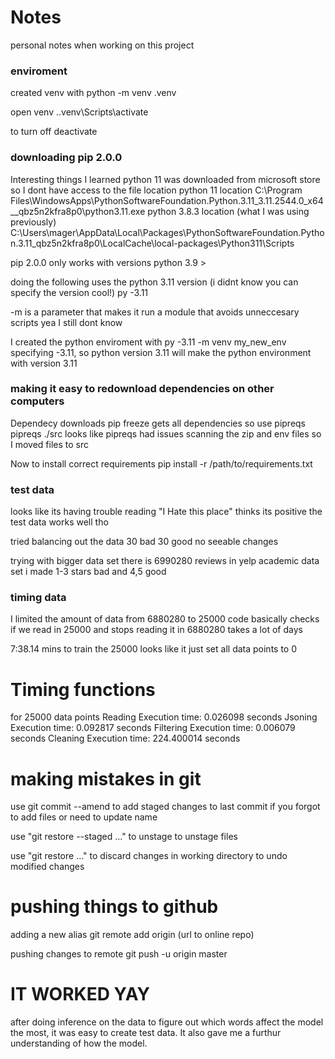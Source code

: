 # Notes
personal notes when working on this project


### enviroment 
created venv with
python -m venv .venv



open venv
.\.venv\Scripts\activate

to turn off
deactivate


### downloading pip 2.0.0
Interesting things I learned
python 11 was downloaded from microsoft store so I dont have access to the file location
python 11 location
C:\Program Files\WindowsApps\PythonSoftwareFoundation.Python.3.11_3.11.2544.0_x64__qbz5n2kfra8p0\python3.11.exe
python 3.8.3 location (what I was using previously)
C:\Users\mager\AppData\Local\Packages\PythonSoftwareFoundation.Python.3.11_qbz5n2kfra8p0\LocalCache\local-packages\Python311\Scripts

pip 2.0.0 only works with versions python 3.9 >

doing the following uses the python 3.11 version (i didnt know you can specify the version cool!)
py -3.11

-m is a parameter that makes it run a module that avoids unneccesary scripts
yea I still dont know

I created the python enviroment with py -3.11 -m venv my_new_env
specifying -3.11, so python version 3.11 will make the python environment with version 3.11

### making it easy to redownload dependencies on other computers
Dependecy downloads
pip freeze gets all dependencies
so use pipreqs
pipreqs ./src
looks like pipreqs had issues scanning the zip and env files so I moved files to src


Now to install correct requirements
pip install -r /path/to/requirements.txt

### test data
looks like its having trouble reading "I Hate this place"
thinks its positive
the test data works well tho

tried balancing out the data 30 bad 30 good
no seeable changes

trying with bigger data set
there is 6990280 reviews in yelp academic data set
i made 1-3 stars bad and 4,5 good


### timing data
I limited the amount of data from 6880280 to 25000
code basically checks if we read in 25000 and stops reading it in
6880280 takes a lot of days

7:38.14 mins to train the 25000
looks like it just set all data points to 0


# Timing functions
for 25000 data points
Reading Execution time: 0.026098 seconds
Jsoning Execution time: 0.092817 seconds
Filtering Execution time: 0.006079 seconds
Cleaning Execution time: 224.400014 seconds


# making mistakes in git
use git commit --amend to add staged changes to last commit
if you forgot to add files or need to update name

use "git restore --staged <file>..." to unstage
to unstage files

use "git restore <file>..." to discard changes in working directory
to undo modified changes


# pushing things to github

adding a new alias
git remote add origin (url to online repo)

pushing changes to remote
git push -u origin master


# IT WORKED YAY
after doing inference on the data to figure out which words affect the model the most, it was easy to create test data.
It also gave me a furthur understanding of how the model. 